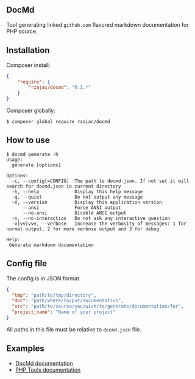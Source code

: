 ## DocMd

Tool generating linked `github.com` flavored markdown documentation for PHP source.
  
## Installation

Composer install:

```json
{
    "require": {
        "rzajac/docmd": "0.1.*"
    }
}
```

Composer globally:

```
$ composer global require rzajac/docmd
```

## How to use

```
$ docmd generate -h
Usage:
  generate [options]

Options:
  -c, --config[=CONFIG]  The path to docmd.json. If not set it will search for docmd.json in current directory
  -h, --help             Display this help message
  -q, --quiet            Do not output any message
  -V, --version          Display this application version
      --ansi             Force ANSI output
      --no-ansi          Disable ANSI output
  -n, --no-interaction   Do not ask any interactive question
  -v|vv|vvv, --verbose   Increase the verbosity of messages: 1 for normal output, 2 for more verbose output and 3 for debug

Help:
 Generate markdown documentation
```

## Config file

The config is in JSON format.

```json
{
  "tmp": "path/to/tmp/directory",
  "doc": "path/where/to/put/documentation",
  "src": "path/to/source/you/wish/to/generate/documentation/for",
  "project_name": "Name of your project"
}
```

All paths in this file must be relative to `docmd.json` file.

## Examples

- [DocMd documentation](docs/index.md)
- [PHP Tools documentation](https://github.com/rzajac/phptools/blob/master/docs/index.md)
